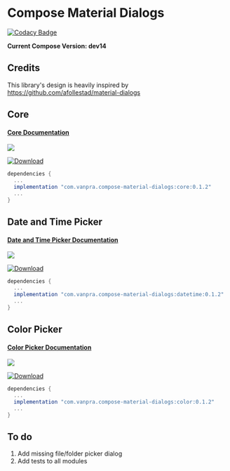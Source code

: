 # Compose Material Dialogs

[![Codacy Badge](https://api.codacy.com/project/badge/Grade/5990ad24f5ca434299916697e3fc0fe2)](https://app.codacy.com/manual/pranav.maganti/compose-material-dialogs?utm_source=github.com&utm_medium=referral&utm_content=vanpra/compose-material-dialogs&utm_campaign=Badge_Grade_Dashboard)

**Current Compose Version: dev14**

## Credits

This library's design is heavily inspired by https://github.com/afollestad/material-dialogs

## Core

#### [Core Documentation](https://github.com/vanpra/compose-material-dialogs/blob/main/documentation/Core.md)

![](https://raw.githubusercontent.com/vanpra/compose-material-dialogs/main/imgs/full_core.png)

[ ![Download](https://api.bintray.com/packages/vanpra/maven/compose-material-dialogs:core/images/download.svg?version=0.1.2) ](https://bintray.com/vanpra/maven/compose-material-dialogs:core/0.1.2/link)

```gradle
dependencies {
  ...
  implementation "com.vanpra.compose-material-dialogs:core:0.1.2" 
  ...
}
```

## Date and Time Picker

#### [Date and Time Picker Documentation](https://github.com/vanpra/compose-material-dialogs/blob/main/documentation/DateTimePicker.md)

![](https://raw.githubusercontent.com/vanpra/ComposeDateTimePicker/master/imgs/datetime.jpg)

[ ![Download](https://api.bintray.com/packages/vanpra/maven/compose-material-dialogs:datetime/images/download.svg?version=0.1.2) ](https://bintray.com/vanpra/maven/compose-material-dialogs:datetime/0.1.2/link)

```gradle
dependencies {
  ...
  implementation "com.vanpra.compose-material-dialogs:datetime:0.1.2"
  ...
}
```

## Color Picker

#### [Color Picker Documentation](https://github.com/vanpra/compose-material-dialogs/blob/main/documentation/ColorPicker.md)

![](https://raw.githubusercontent.com/vanpra/compose-material-dialogs/main/imgs/color_picker.png)

[ ![Download](https://api.bintray.com/packages/vanpra/maven/compose-material-dialogs:color/images/download.svg?version=0.1.2) ](https://bintray.com/vanpra/maven/compose-material-dialogs:color/0.1.2/link)

```gradle
dependencies {
  ...
  implementation "com.vanpra.compose-material-dialogs:color:0.1.2"
  ...
}
```



## To do

1. Add missing file/folder picker dialog
2. Add tests to all modules

